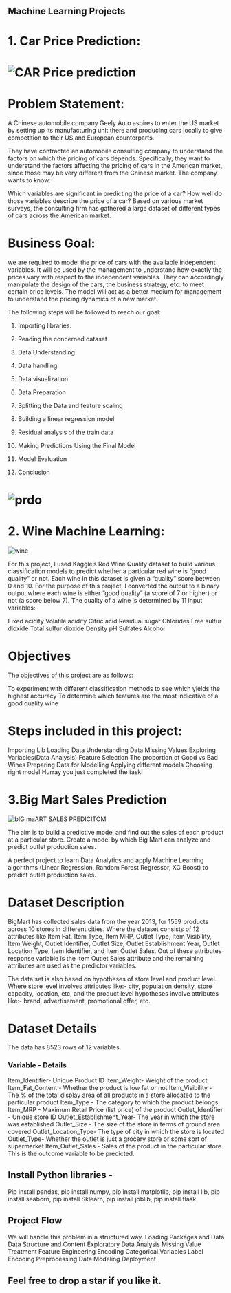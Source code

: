 
## Machine Learning Projects 

# 1. Car Price Prediction:

# ![CAR Price prediction](https://github.com/Aadi-stack/Machine-Learning--Projects/assets/90136986/6e189a95-9040-4ce6-abcb-f382988a5549)


# Problem Statement:

A Chinese automobile company Geely Auto aspires to enter the US market by setting up its manufacturing unit there and producing cars locally to give competition to their US and European counterparts.

They have contracted an automobile consulting company to understand the factors on which the pricing of cars depends. Specifically, they want to understand the factors affecting the pricing of cars in the American market, since those may be very different from the Chinese market. The company wants to know:

Which variables are significant in predicting the price of a car?
How well do those variables describe the price of a car?
Based on various market surveys, the consulting firm has gathered a large dataset of different types of cars across the American market.

# Business Goal:

we are required to model the price of cars with the available independent variables. It will be used by the management to understand how exactly the prices vary with respect to the independent variables. They can accordingly manipulate the design of the cars, the business strategy, etc. to meet certain price levels. The model will act as a better medium for management to understand the pricing dynamics of a new market.

The following steps will be followed to reach our goal:

1. Importing libraries.

2. Reading the concerned dataset

3. Data Understanding

4. Data handling

5. Data visualization

6. Data Preparation

7. Splitting the Data and feature scaling

8. Building a linear regression model

9. Residual analysis of the train data

10. Making Predictions Using the Final Model

11. Model Evaluation

  
12. Conclusion
  
  # ![prdo](https://github.com/Aadi-stack/Machine-Learning--Projects/assets/90136986/b03cff0e-9141-4ecc-b7be-ab3956200aac)


  # 2. Wine Machine Learning:



![wine](https://github.com/Aadi-stack/Machine-Learning--Projects/assets/90136986/731dfa8f-1cfe-4ddd-842a-d7de628310bd)

For this project, I used Kaggle’s Red Wine Quality dataset to build various classification models to predict whether a particular red wine is “good quality” or not. Each wine in this dataset is given a “quality” score between 0 and 10. For the purpose of this project, I converted the output to a binary output where each wine is either “good quality” (a score of 7 or higher) or not (a score below 7). The quality of a wine is determined by 11 input variables:

Fixed acidity
Volatile acidity
Citric acid
Residual sugar
Chlorides
Free sulfur dioxide
Total sulfur dioxide
Density
pH
Sulfates
Alcohol

# Objectives

The objectives of this project are as follows:

To experiment with different classification methods to see which yields the highest accuracy
To determine which features are the most indicative of a good quality wine

# Steps included in this project:

Importing Lib
Loading Data
Understanding Data
Missing Values
Exploring Variables(Data Analysis)
Feature Selection
The proportion of Good vs Bad Wines
Preparing Data for Modelling
Applying different models
Choosing right model
Hurray you just completed the task!





# 3.Big Mart Sales Prediction 


![bIG maART SALES PREDICITOM](https://github.com/Aadi-stack/Machine-Learning--Projects/assets/90136986/d20919b7-e3ae-41d4-a10c-fa1feaf056d5)



The aim is to build a predictive model and find out the sales of each product at a particular store. Create a model by which Big Mart can analyze and predict outlet production sales.

A perfect project to learn Data Analytics and apply Machine Learning algorithms (Linear Regression, Random Forest Regressor, XG Boost) to predict outlet production sales.



# Dataset Description

BigMart has collected sales data from the year 2013, for 1559 products across 10 stores in different cities. Where the dataset consists of 12 attributes like Item Fat, Item Type, Item MRP, Outlet Type, Item Visibility, Item Weight, Outlet Identifier, Outlet Size, Outlet Establishment Year, Outlet Location Type, Item Identifier, and Item Outlet Sales. Out of these attributes response variable is the Item Outlet Sales attribute and the remaining attributes are used as the predictor variables.

The data set is also based on hypotheses of store level and product level. Where store level involves attributes like:- city, population density, store capacity, location, etc, and the product level hypotheses involve attributes like:- brand, advertisement, promotional offer, etc.

# Dataset Details

The data has 8523 rows of 12 variables.

### Variable - Details

Item_Identifier- Unique Product ID
Item_Weight- Weight of the product
Item_Fat_Content - Whether the product is low fat or not
Item_Visibility - The % of the total display area of all products in a store allocated to the particular product
Item_Type - The category to which the product belongs
Item_MRP - Maximum Retail Price (list price) of the product
Outlet_Identifier - Unique store ID
Outlet_Establishment_Year- The year in which the store was established
Outlet_Size - The size of the store in terms of ground area covered
Outlet_Location_Type- The type of city in which the store is located
Outlet_Type- Whether the outlet is just a grocery store or some sort of supermarket
Item_Outlet_Sales - Sales of the product in the particular store. This is the outcome variable to be predicted.

##  Install Python libraries -

Pip install pandas,  pip install numpy,  pip install matplotlib,  pip install lib,  pip install seaborn,  pip install Sklearn,  pip install joblib, pip install flask

## Project Flow

We will handle this problem in a structured way.
Loading Packages and Data
Data Structure and Content
Exploratory Data Analysis
Missing Value Treatment
Feature Engineering
Encoding Categorical Variables
Label Encoding
Preprocessing Data
Modeling
Deployment


## Feel free to drop a star if you like it.


  



